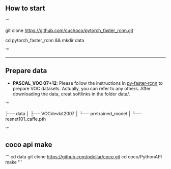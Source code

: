 
## How to start

'''

git clone https://github.com/cuchoco/pytorch_faster_rcnn.git

cd pytorch_faster_rcnn && mkdir data

'''

-----

## Prepare data 

* **PASCAL_VOC 07+12**: Please follow the instructions in [py-faster-rcnn](https://github.com/rbgirshick/py-faster-rcnn#beyond-the-demo-installation-for-training-and-testing-models) to prepare VOC datasets. Actually, you can refer to any others. After downloading the data, creat softlinks in the folder data/.

'''

├── data
│   ├── VOCdevkit2007
│   └── pretrained_model
│       └── resnet101_caffe.pth

'''


## coco api make

'''
cd data
git clone https://github.com/pdollar/coco.git 
cd coco/PythonAPI
make
'''


